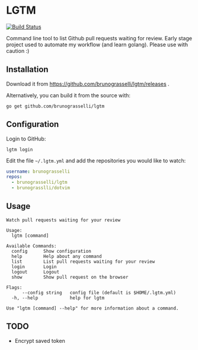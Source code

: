 # LGTM
[![Build Status](https://travis-ci.org/brunograsselli/lgtm.svg?branch=master)](https://travis-ci.org/brunograsselli/lgtm)

Command line tool to list Github pull requests waiting for review.
Early stage project used to automate my workflow (and learn golang).
Please use with caution :)

## Installation

Download it from https://github.com/brunograsselli/lgtm/releases .

Alternatively, you can build it from the source with:

```shell
go get github.com/brunograsselli/lgtm
```

## Configuration

Login to GitHub:

```shell
lgtm login
```

Edit the file `~/.lgtm.yml` and add the repositories you would like to watch:

```yaml
username: brunograsselli
repos:
  - brunograsselli/lgtm
  - brunograsslli/dotvim
```

## Usage
```
Watch pull requests waiting for your review

Usage:
  lgtm [command]

Available Commands:
  config      Show configuration
  help        Help about any command
  list        List pull requests waiting for your review
  login       Login
  logout      Logout
  show        Show pull request on the browser

Flags:
      --config string   config file (default is $HOME/.lgtm.yml)
  -h, --help            help for lgtm

Use "lgtm [command] --help" for more information about a command.
```

## TODO
* Encrypt saved token
